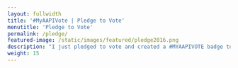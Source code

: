 ```yaml
---
layout: fullwidth
title: '#MyAAPIVote | Pledge to Vote'
menutitle: 'Pledge to Vote'
permalink: /pledge/
featured-image: /static/images/featured/pledge2016.png
description: "I just pledged to vote and created a #MYAAPIVOTE badge to share the issue I’m most passionate about. Join me by pledging to vote and create a badge about why YOU vote!"
weight: 15
---
```


<link href='https://actionnetwork.org/css/style-embed-whitelabel.css' rel='stylesheet' type='text/css' /><script>window.yepnope || document.write('<script src="https://actionnetwork.org/includes/js/yepnope154-min.js"><\/script>');</script><script src='https://actionnetwork.org/widgets/v2/petition/join-18mr-in-pledging-to-vote-myaapivote?format=js&source=vote-widget&style=full'></script><div id='can-petition-area-join-18mr-in-pledging-to-vote-myaapivote' style='width: 100%; margin-top: 15px;'><!-- this div is the target for our HTML insertion --></div>
<script>
	$(document).ready(function() {
		$('#can-petition-area-join-18mr-in-pledging-to-vote-myaapivote').on('can_embed_loaded', function() {
			document.getElementsByName("commit")[0].value = "Pledge to Vote";
			$(".action_sidebar h4").text("Pledge to Vote");
			var str = document.getElementsByClassName("action_status_running_total")[0].innerHTML;
			var txt = str.replace("Signatures Collected", "Pledges Made");
			document.getElementsByClassName("action_status_running_total")[0].innerHTML = txt;
			document.getElementById('form-comments').style.display="none";
			});
	});
</script>